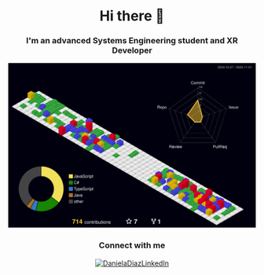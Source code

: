<h1 align="center">Hi there 👋</h1>
<h3 align="center">I'm an advanced Systems Engineering student and XR Developer</h3>

<p align="center">
    <picture>
        <source media="(prefers-color-scheme: dark)" srcset="https://raw.githubusercontent.com/emanuelharo/emanuelharo/output-3d-contrib/night.svg" />
        <!--<source media="(prefers-color-scheme: light)" srcset="https://raw.githubusercontent.com/emanuelharo/emanuelharo/output-3d-contrib/day.svg" />  -->
        <img alt="github profile contributions chart" width="800" src="https://raw.githubusercontent.com/emanuelharo/emanuelharo/output-3d-contrib/night.svg" />
    </picture>
</p>


<h3 align="center">Connect with me</h3>
<p align="center">
<a href="https://www.linkedin.com/in/daniela-diaz-255497304/" target=”_blank”><img align="center" src="https://raw.githubusercontent.com/rahuldkjain/github-profile-readme-generator/master/src/images/icons/Social/linked-in-alt.svg" alt="DanielaDiazLinkedIn" height="30" width="40" /></a>
</p>
<!--
**EmanuelHaro/emanuelharo** is a ✨ _special_ ✨ repository because its `README.md` (this file) appears on your GitHub profile.

Here are some ideas to get you started:

- 🔭 I’m currently working on ...
- 🌱 I’m currently learning ...
- 👯 I’m looking to collaborate on ...
- 🤔 I’m looking for help with ...
- 💬 Ask me about ...
- 📫 How to reach me: ...
- 😄 Pronouns: ...
- ⚡ Fun fact: ...
-->

